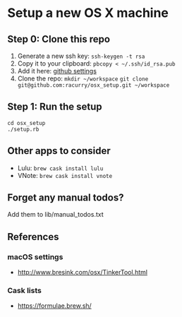 # Setup a new OS X machine

## Step 0: Clone this repo

1. Generate a new ssh key:
`ssh-keygen -t rsa`
2. Copy it to your clipboard:
`pbcopy < ~/.ssh/id_rsa.pub`
3. Add it here: [github settings](https://github.com/settings/keys)
4. Clone the repo:
`mkdir ~/workspace`
`git clone git@github.com:racurry/osx_setup.git ~/workspace`

## Step 1: Run the setup

```
cd osx_setup
./setup.rb
```

## Other apps to consider
- Lulu: `brew cask install lulu`
- VNote: `brew cask install vnote`

## Forget any manual todos?

Add them to lib/manual_todos.txt


## References

### macOS settings
- http://www.bresink.com/osx/TinkerTool.html

### Cask lists
- https://formulae.brew.sh/
